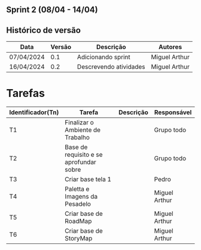 ## Sprint 2 (08/04 - 14/04)

## Histórico de versão

|Data|Versão|Descrição|Autores|
|--|--|--|--|
|07/04/2024|0.1|Adicionando sprint|Miguel Arthur|
|16/04/2024|0.2|Descrevendo atividades|Miguel Arthur|

# Tarefas

|Identificador(Tn)|Tarefa|Descrição|Responsável|
|--|--|--|--|
|T1|Finalizar o Ambiente de Trabalho||Grupo todo|
|T2|Base de requisito e se aprofundar sobre||Grupo todo|
|T3|Criar base tela 1||Pedro|
|T4|Paletta e Imagens da Pesadelo||Miguel Arthur|
|T5|Criar base de RoadMap||Miguel Arthur|
|T6|Criar base de StoryMap||Miguel Arthur|

